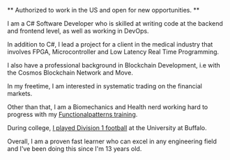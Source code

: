  ** Authorized to work in the US and open for new opportunities. **

I am a C# Software Developer who is skilled at writing code at the backend and frontend level, as well as working in DevOps.

In addition to C#, I lead a project for a client in the medical industry that involves FPGA, Microcontroller and Low Latency Real Time Programming.

I also have a professional background in Blockchain Development, i.e with the Cosmos Blockchain Network and Move.

In my freetime, I am interested in systematic trading on the financial markets.

Other than that, I am a Biomechanics and Health nerd working hard to progress with my  [Functionalpatterns training](https://functionalpatterns.com).

During college, [I played Division 1 football](https://www.ubspectrum.com/article/2019/10/swiss-army-knife?ct=content_open&cv=cbox_latest) at the University at Buffalo.

Overall, I am a proven fast learner who can excel in any engineering field and I've been doing this since I'm 13 years old.
